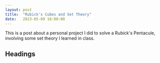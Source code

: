 ```yaml
---
layout: post
title:  "Rubick's Cubes and Set Theory"
date:   2023-05-09 18:00:00
---
```


This is a post about a personal project I did to solve a Rubick's Pentacule, involving some set theory I learned in class.  

<!--more-->

## Headings
